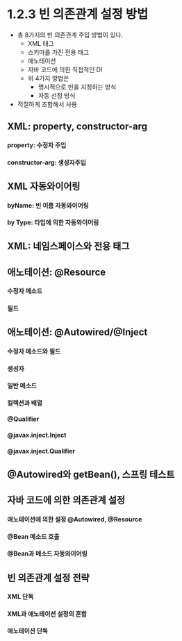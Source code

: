 # 1.2.3 빈 의존관계 설정 방법
- 총 8가지의 빈 의존관계 주입 방법이 있다.
    + XML <bean>태그
    + 스키마를 가진 전용 태그
    + 애노테이션
    + 자바 코드에 의한 직접적인 DI
    + 위 4가지 방법은
        + 명시적으로 빈을 지정하는 방식
        + 자동 선정 방식
- 적절하게 조합해서 사용


## XML: property, constructor-arg

#### property: 수정자 주입
#### constructor-arg: 생성자주입


## XML 자동와이어링

#### byName: 빈 이름 자동와이어링
#### by Type: 타입에 의한 자동와이어링


## XML: 네임스페이스와 전용 태그


## 애노테이션: @Resource

#### 수정자 메소드
#### 필드


## 애노테이션: @Autowired/@Inject

#### 수정자 메소드와 필드
#### 생성자
#### 일반 메소드
#### 컬렉션과 배열
#### @Qualifier
#### @javax.inject.Inject
#### @javax.inject.Qualifier

## @Autowired와 getBean(), 스프링 테스트


## 자바 코드에 의한 의존관계 설정

#### 애노테이션에 의한 설정 @Autowired, @Resource
#### @Bean 메소드 호출
#### @Bean과 메소드 자동와이어링


## 빈 의존관계 설정 전략

#### XML 단독
#### XML과 애노테이션 설정의 혼합
#### 애노테이션 단독


